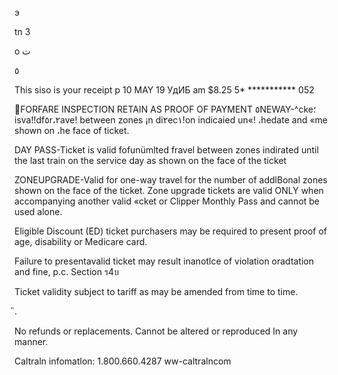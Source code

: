 э

tn  3

о
ت

٥

This  siso  is  your  receipt
p
10  MAY  19  УдИБ  am
$8.25  5* *********** 052

FORFARE INSPECTION
RETAIN AS PROOF OF PAYMENT
٥NEWAY-^cke؛ isva!!df٥r،٢ave! between zones ¡n di٢ec١!on indicaied un«! ،hedate
and «me shown on ،he face of ticket.

DAY PASS-Ticket is valid fofunümlted fravel between zones indirated until the last
train on the service day as shown on the face of the ticket

ZONEUPGRADE-Valid for one-way travel for the number of addlBonal zones shown
on the face of the ticket. Zone upgrade tickets are valid ONLY when accompanying
another valid «cket or Clipper Monthly Pass and cannot be used alone.

Eligible Discount (ED)  ticket purchasers may  be  required to  present proof of age,
disability or Medicare card.

Failure to presentavalid ticket may result inanotlce of violation oradtation and fine,
p.c. Section ร4บ

Ticket validity subject to tariff as may be amended from time to time.

ิ.

No refunds or replacements. Cannot be altered or reproduced In any manner.

Caltraln infomatlon: 1.800.660.4287
ww-caltralncom

